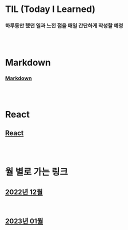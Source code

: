 # TIL (Today I Learned)

### 하루동안 했던 일과 느낀 점을 매일 간단하게 작성할 예정

<br />

<br />

# Markdown

### [Markdown](/Markdown/markdown.md)

<br />

<br />

# React

## [React](/React/react.md)

<br />

<br />

# 월 별로 가는 링크

## [2022년 12월](/DateLink/2022_12/22_12.md)

<br />

## [2023년 01월](/DateLink/2023_01/23_01.md)

<br />

